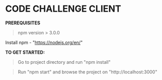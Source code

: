 # CODE CHALLENGE CLIENT

**PREREQUISITES**
> npm version > 3.0.0

Install npm - "https://nodejs.org/en/"

**TO GET STARTED:**
> Go to project directory and run "npm install"

> Run "npm start" and browse the project on "http://localhost:3000"

